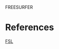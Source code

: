 
FREESURFER

# References

[FSL](https://www.youtube.com/watch?v=3ExL6J4BIeo&list=PLvgasosJnUVl_bt8VbERUyCLU93OG31h_)

